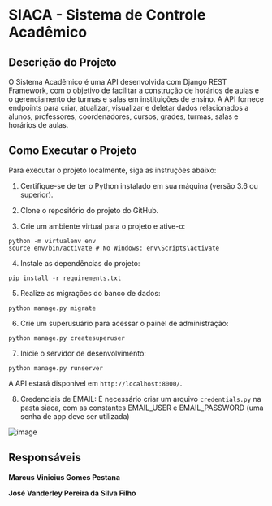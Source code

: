 # SIACA - Sistema de Controle Acadêmico

## Descrição do Projeto
O Sistema Acadêmico é uma API desenvolvida com Django REST Framework, com o objetivo de facilitar a construção de horários de aulas e o gerenciamento de turmas e salas em instituições de ensino. 
A API fornece endpoints para criar, atualizar, visualizar e deletar dados relacionados a alunos, professores, coordenadores, cursos, grades, turmas, salas e horários de aulas.

## Como Executar o Projeto

Para executar o projeto localmente, siga as instruções abaixo:

1. Certifique-se de ter o Python instalado em sua máquina (versão 3.6 ou superior).

2. Clone o repositório do projeto do GitHub.

3. Crie um ambiente virtual para o projeto e ative-o:
```
python -m virtualenv env
source env/bin/activate # No Windows: env\Scripts\activate
```


4. Instale as dependências do projeto:
```
pip install -r requirements.txt
```


5. Realize as migrações do banco de dados:
```
python manage.py migrate
```


6. Crie um superusuário para acessar o painel de administração:
```
python manage.py createsuperuser
```


7. Inicie o servidor de desenvolvimento:
```
python manage.py runserver
```

A API estará disponível em `http://localhost:8000/`.

8. Credenciais de EMAIL:
É necessário criar um arquivo ```credentials.py``` na pasta siaca, com as constantes EMAIL_USER e EMAIL_PASSWORD (uma senha de app deve ser utilizada)


![image](https://github.com/matheuscassiano/siaca-back/assets/9613261/7364a84a-a64d-41d6-8095-e6859c4f9b50)




## Responsáveis
**Marcus Vinicius Gomes Pestana**

**José Vanderley Pereira da Silva Filho**
